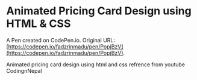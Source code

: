 # Animated Pricing Card Design using HTML & CSS

A Pen created on CodePen.io. Original URL: [https://codepen.io/fadzrinmadu/pen/PopjBzV](https://codepen.io/fadzrinmadu/pen/PopjBzV).

Animated pricing card design using html and css refrence from youtube CodingnNepal